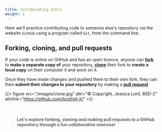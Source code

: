 ```yaml
---
title: Collaborating Intro
weight: 1
---
```


Here we'll practice contributing code to someone else's repository via the website `GitHub` using a program called `Git`, from the command line.

## Forking, cloning, and pull requests

If your code is online on GitHub and has an open licence, anyone can [**fork**](https://help.github.com/articles/fork-a-repo/) to **make a separate copy of** your repository, [**clone**](https://docs.github.com/en/enterprise/2.13/user/articles/cloning-a-repository) their fork to **create a local copy** on their computer it and work on it.

Once they have made changes and pushed them to their own fork, they can then **submit their changes to your repository** by making a [**pull request**](https://docs.github.com/en/github/collaborating-with-issues-and-pull-requests/about-pull-requests)

{{< figure src="/images/clone.jpg" attr="© Copyright, Jessica Lord, BSD-2" attrlink="https://github.com/jlord/git-it/" >}}


<br>

> #### Let's explore forking, cloning and making pull requests to a GitHub repository through a fun collaborative exercise!
